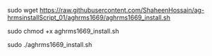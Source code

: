 
sudo wget https://raw.githubusercontent.com/ShaheenHossain/ag-hrmsinstallScript_01/aghrms1669/aghrms1669_install.sh

sudo chmod +x aghrms1669_install.sh

sudo ./aghrms1669_install.sh


